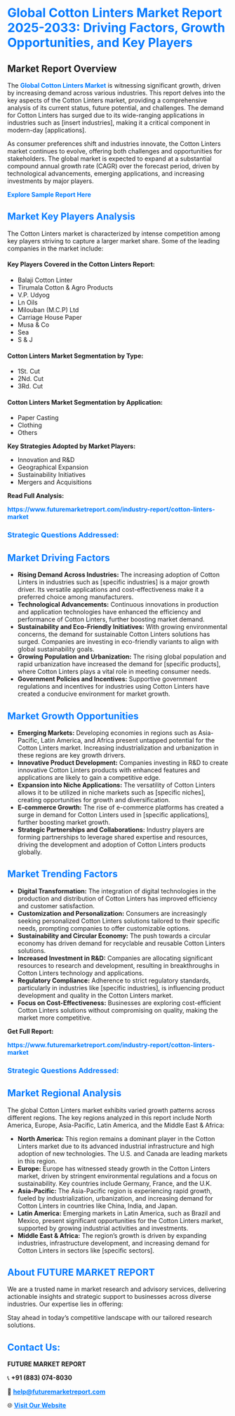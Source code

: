 <h1 style="color: #007BFF;">Global Cotton Linters Market Report 2025-2033: Driving Factors, Growth Opportunities, and Key Players</h1>

<section id="overview">
<h2>Market Report Overview</h2>
<p>The <a href="https://www.futuremarketreport.com/industry-report/cotton-linters-market" style="color: #007BFF; text-decoration: none;"><strong>Global Cotton Linters Market</strong></a> is witnessing significant growth, driven by increasing demand across various industries. This report delves into the key aspects of the Cotton Linters market, providing a comprehensive analysis of its current status, future potential, and challenges. The demand for Cotton Linters has surged due to its wide-ranging applications in industries such as [insert industries], making it a critical component in modern-day [applications].</p>
<p>As consumer preferences shift and industries innovate, the Cotton Linters market continues to evolve, offering both challenges and opportunities for stakeholders. The global market is expected to expand at a substantial compound annual growth rate (CAGR) over the forecast period, driven by technological advancements, emerging applications, and increasing investments by major players.</p>
</section>

<section id="overview">
<p><a href="https://www.futuremarketreport.com/request-sample/reportId=30507" style="color: #007BFF; text-decoration: none;"><strong>Explore Sample Report Here</strong></a></p>
</section>

<section id="key-players">
<h2 style="color: #007BFF;">Market Key Players Analysis</h2>
<p>The Cotton Linters market is characterized by intense competition among key players striving to capture a larger market share. Some of the leading companies in the market include:</p>
<h4>Key Players Covered in the Cotton Linters Report:</h4>
<ul><li>Balaji Cotton Linter</li><li>Tirumala Cotton &amp; Agro Products</li><li>V.P. Udyog</li><li>Ln Oils</li><li>Milouban (M.C.P) Ltd</li><li>Carriage House Paper</li><li>Musa &amp; Co</li><li>Sea</li><li>S &amp; J</li></ul>
<h4>Cotton Linters Market Segmentation by Type:</h4>
<ul><li>1St. Cut</li><li>2Nd. Cut</li><li>3Rd. Cut</li></ul>

<h4>Cotton Linters Market Segmentation by Application:</h4>
<ul><li>Paper Casting</li><li>Clothing</li><li>Others</li></ul>
<p><strong>Key Strategies Adopted by Market Players:</strong></p>
<ul>
<li>Innovation and R&D</li>
<li>Geographical Expansion</li>
<li>Sustainability Initiatives</li>
<li>Mergers and Acquisitions</li>
</ul>
</section>

<section>
<p><strong>Read Full Analysis: </strong></p><a href="https://www.futuremarketreport.com/industry-report/cotton-linters-market" style="color: #007BFF; text-decoration: none;"><strong>https://www.futuremarketreport.com/industry-report/cotton-linters-market</strong></a>
<h3 style="color: #007BFF;">Strategic Questions Addressed:</h3>
</section>

<section id="driving-factors">
<h2 style="color: #007BFF;">Market Driving Factors</h2>
<ul>
<li><strong>Rising Demand Across Industries:</strong> The increasing adoption of Cotton Linters in industries such as [specific industries] is a major growth driver. Its versatile applications and cost-effectiveness make it a preferred choice among manufacturers.</li>
<li><strong>Technological Advancements:</strong> Continuous innovations in production and application technologies have enhanced the efficiency and performance of Cotton Linters, further boosting market demand.</li>
<li><strong>Sustainability and Eco-Friendly Initiatives:</strong> With growing environmental concerns, the demand for sustainable Cotton Linters solutions has surged. Companies are investing in eco-friendly variants to align with global sustainability goals.</li>
<li><strong>Growing Population and Urbanization:</strong> The rising global population and rapid urbanization have increased the demand for [specific products], where Cotton Linters plays a vital role in meeting consumer needs.</li>
<li><strong>Government Policies and Incentives:</strong> Supportive government regulations and incentives for industries using Cotton Linters have created a conducive environment for market growth.</li>
</ul>
</section>

<section id="growth-opportunities">
<h2 style="color: #007BFF;">Market Growth Opportunities</h2>
<ul>
<li><strong>Emerging Markets:</strong> Developing economies in regions such as Asia-Pacific, Latin America, and Africa present untapped potential for the Cotton Linters market. Increasing industrialization and urbanization in these regions are key growth drivers.</li>
<li><strong>Innovative Product Development:</strong> Companies investing in R&D to create innovative Cotton Linters products with enhanced features and applications are likely to gain a competitive edge.</li>
<li><strong>Expansion into Niche Applications:</strong> The versatility of Cotton Linters allows it to be utilized in niche markets such as [specific niches], creating opportunities for growth and diversification.</li>
<li><strong>E-commerce Growth:</strong> The rise of e-commerce platforms has created a surge in demand for Cotton Linters used in [specific applications], further boosting market growth.</li>
<li><strong>Strategic Partnerships and Collaborations:</strong> Industry players are forming partnerships to leverage shared expertise and resources, driving the development and adoption of Cotton Linters products globally.</li>
</ul>
</section>

<section id="trending-factors">
<h2 style="color: #007BFF;">Market Trending Factors</h2>
<ul>
<li><strong>Digital Transformation:</strong> The integration of digital technologies in the production and distribution of Cotton Linters has improved efficiency and customer satisfaction.</li>
<li><strong>Customization and Personalization:</strong> Consumers are increasingly seeking personalized Cotton Linters solutions tailored to their specific needs, prompting companies to offer customizable options.</li>
<li><strong>Sustainability and Circular Economy:</strong> The push towards a circular economy has driven demand for recyclable and reusable Cotton Linters solutions.</li>
<li><strong>Increased Investment in R&D:</strong> Companies are allocating significant resources to research and development, resulting in breakthroughs in Cotton Linters technology and applications.</li>
<li><strong>Regulatory Compliance:</strong> Adherence to strict regulatory standards, particularly in industries like [specific industries], is influencing product development and quality in the Cotton Linters market.</li>
<li><strong>Focus on Cost-Effectiveness:</strong> Businesses are exploring cost-efficient Cotton Linters solutions without compromising on quality, making the market more competitive.</li>
</ul>
</section>

<section>
<p><strong>Get Full Report: </strong></p><a href="https://www.futuremarketreport.com/industry-report/cotton-linters-market" style="color: #007BFF; text-decoration: none;"><strong>https://www.futuremarketreport.com/industry-report/cotton-linters-market</strong></a>
<h3 style="color: #007BFF;">Strategic Questions Addressed:</h3>
</section>


<section id="regional-analysis">
<h2 style="color: #007BFF;">Market Regional Analysis</h2>
<p>The global Cotton Linters market exhibits varied growth patterns across different regions. The key regions analyzed in this report include North America, Europe, Asia-Pacific, Latin America, and the Middle East & Africa:</p>
<ul>
<li><strong>North America:</strong> This region remains a dominant player in the Cotton Linters market due to its advanced industrial infrastructure and high adoption of new technologies. The U.S. and Canada are leading markets in this region.</li>
<li><strong>Europe:</strong> Europe has witnessed steady growth in the Cotton Linters market, driven by stringent environmental regulations and a focus on sustainability. Key countries include Germany, France, and the U.K.</li>
<li><strong>Asia-Pacific:</strong> The Asia-Pacific region is experiencing rapid growth, fueled by industrialization, urbanization, and increasing demand for Cotton Linters in countries like China, India, and Japan.</li>
<li><strong>Latin America:</strong> Emerging markets in Latin America, such as Brazil and Mexico, present significant opportunities for the Cotton Linters market, supported by growing industrial activities and investments.</li>
<li><strong>Middle East & Africa:</strong> The region’s growth is driven by expanding industries, infrastructure development, and increasing demand for Cotton Linters in sectors like [specific sectors].</li>
</ul>
</section>

<footer>
<h2 style="color: #007BFF;">About FUTURE MARKET REPORT</h2>
<p>We are a trusted name in market research and advisory services, delivering actionable insights and strategic support to businesses across diverse industries. Our expertise lies in offering:</p>

<p>Stay ahead in today’s competitive landscape with our tailored research solutions.</p>

<h2 style="color: #007BFF;">Contact Us:</h2>
<p><strong>FUTURE MARKET REPORT</strong></p>
<p>📞 <strong>+91 (883) 074-8030</strong></p>
<p>📧 <strong><a href="mailto:help@futuremarketreport.com" style="color: #007BFF;">help@futuremarketreport.com</a></strong></p>
<p>🌐 <strong><a href="https://www.futuremarketreport.com/" style="color: #007BFF;">Visit Our Website</a></strong></p>
</footer>
